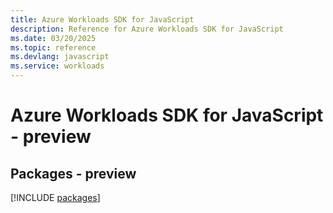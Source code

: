```yaml
---
title: Azure Workloads SDK for JavaScript
description: Reference for Azure Workloads SDK for JavaScript
ms.date: 03/20/2025
ms.topic: reference
ms.devlang: javascript
ms.service: workloads
---
```

# Azure Workloads SDK for JavaScript - preview
## Packages - preview
[!INCLUDE [packages](workloads-index.md)]